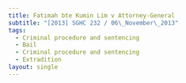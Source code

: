 ```yaml
---
title: Fatimah bte Kumin Lim v Attorney-General
subtitle: "[2013] SGHC 232 / 06\_November\_2013"
tags:
  - Criminal procedure and sentencing
  - Bail
  - Criminal procedure and sentencing
  - Extradition
layout: single
---
```


